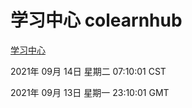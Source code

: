# 学习中心 colearnhub
[学习中心](http://111.175.122.218:56308/colearnhub/)

2021年 09月 14日 星期二 07:10:01 CST

2021年 09月 13日 星期一 23:10:01 GMT
